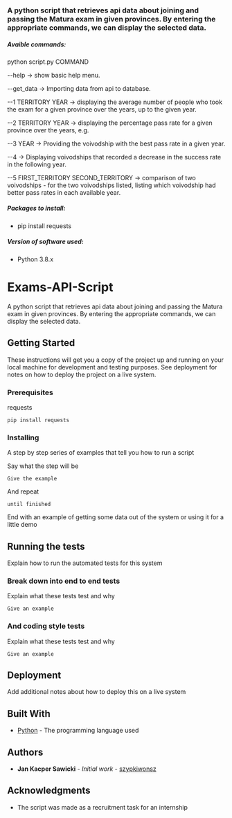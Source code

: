 ### A python script that retrieves api data about joining and passing the Matura exam in given provinces. By entering the appropriate commands, we can display the selected data.

##### Avaible commands:

python script.py COMMAND

--help -> show basic help menu.

--get_data -> Importing data from api to database. 

--1 TERRITORY YEAR -> displaying the average number of people who took the exam for a given province over the years, up to the given year.

--2 TERRITORY YEAR -> displaying the percentage pass rate for a given province over the years, e.g.

--3 YEAR -> Providing the voivodship with the best pass rate in a given year.

--4 -> Displaying voivodships that recorded a decrease in the success rate in the following year.

--5 FIRST_TERRITORY SECOND_TERRITORY -> comparison of two voivodships - for the two voivodships listed, listing which voivodship had better pass rates in each available year.

##### Packages to install:
- pip install requests

##### Version of software used:
- Python 3.8.x

# Exams-API-Script

A python script that retrieves api data about joining and passing the Matura exam in given provinces. By entering the appropriate commands, we can display the selected data.

## Getting Started

These instructions will get you a copy of the project up and running on your local machine for development and testing purposes. See deployment for notes on how to deploy the project on a live system.

### Prerequisites

requests

```
pip install requests
```

### Installing

A step by step series of examples that tell you how to run a script

Say what the step will be

```
Give the example
```

And repeat

```
until finished
```

End with an example of getting some data out of the system or using it for a little demo

## Running the tests

Explain how to run the automated tests for this system

### Break down into end to end tests

Explain what these tests test and why

```
Give an example
```

### And coding style tests

Explain what these tests test and why

```
Give an example
```

## Deployment

Add additional notes about how to deploy this on a live system

## Built With

* [Python](https://www.python.org/) - The programming language used

## Authors

* **Jan Kacper Sawicki** - *Initial work* - [szypkiwonsz](https://github.com/szypkiwonsz)

## Acknowledgments

* The script was made as a recruitment task for an internship
